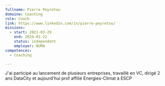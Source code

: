 ```yaml
---
fullname: Pierre Peyretou
domaine: Coaching
role: Coach
link: https://www.linkedin.com/in/pierre-peyretou/
missions:
  - start: 2021-03-29
    end: 2024-01-22
    status: independent
    employer: NUMA
competences:
  - Coaching

---
```


J'ai participé au lancement de plusieurs entreprises, travaillé en VC, dirigé 2 ans DataCity et aujourd'hui prof affilié Energies-Climat à ESCP
